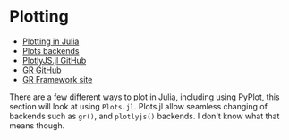 # Plotting

* [Plotting in Julia](https://julialang.org/downloads/plotting.html)
* [Plots backends](http://docs.juliaplots.org/latest/backends/)
* [PlotlyJS.jl GitHub](https://github.com/sglyon/PlotlyJS.jl)
* [GR GitHub](https://github.com/jheinen/GR.jl)
* [GR Framework site](http://gr-framework.org/)

There are a few different ways to plot in Julia, including using PyPlot, this section will look at using `Plots.jl`.
Plots.jl allow seamless changing of backends such as `gr()`, and `plotlyjs()` backends. I don't know what that means though.